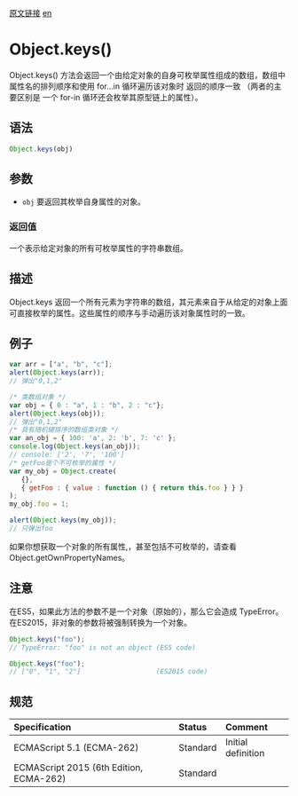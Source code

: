 <a href="https://developer.mozilla.org/zh-CN/docs/Web/JavaScript/Reference/Global_Objects/Object/keys" target="_blank">原文链接</a>
<a href="https://developer.mozilla.org/en-US/docs/Web/JavaScript/Reference/Global_Objects/Object/keys" target="_blank">en</a>

# Object.keys()

Object.keys() 方法会返回一个由给定对象的自身可枚举属性组成的数组，数组中属性名的排列顺序和使用 for...in 循环遍历该对象时
返回的顺序一致 （两者的主要区别是 一个 for-in 循环还会枚举其原型链上的属性）。

## 语法

```javascript
Object.keys(obj)
```

## 参数

* `obj` 要返回其枚举自身属性的对象。

### 返回值

一个表示给定对象的所有可枚举属性的字符串数组。

## 描述

Object.keys 返回一个所有元素为字符串的数组，其元素来自于从给定的对象上面可直接枚举的属性。这些属性的顺序与手动遍历该对象属性时的一致。

## 例子

```javascript
var arr = ["a", "b", "c"];
alert(Object.keys(arr));
// 弹出"0,1,2"

/* 类数组对象 */
var obj = { 0 : "a", 1 : "b", 2 : "c"};
alert(Object.keys(obj));
// 弹出"0,1,2"
/* 具有随机键排序的数组类对象 */
var an_obj = { 100: 'a', 2: 'b', 7: 'c' };
console.log(Object.keys(an_obj));
// console: ['2', '7', '100']
/* getFoo是个不可枚举的属性 */
var my_obj = Object.create(
   {},
   { getFoo : { value : function () { return this.foo } } }
);
my_obj.foo = 1;

alert(Object.keys(my_obj));
// 只弹出foo
```

如果你想获取一个对象的所有属性,，甚至包括不可枚举的，请查看Object.getOwnPropertyNames。

## 注意

在ES5，如果此方法的参数不是一个对象（原始的），那么它会造成 TypeError。在ES2015，非对象的参数将被强制转换为一个对象。

```javascript
Object.keys("foo");
// TypeError: "foo" is not an object (ES5 code)

Object.keys("foo");
// ["0", "1", "2"]                   (ES2015 code)
```

## 规范

| Specification                           | Status   | Comment            |
|:----------------------------------------|:---------|:-------------------|
| ECMAScript 5.1 (ECMA-262)               | Standard | Initial definition |
| ECMAScript 2015 (6th Edition, ECMA-262) | Standard |                    |
